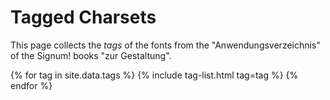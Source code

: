# Tagged Charsets

This page collects the *tags* of the fonts from the "Anwendungsverzeichnis" of the Signum! books "zur Gestaltung".

{% for tag in site.data.tags %}
{% include tag-list.html tag=tag %}
{% endfor %}
